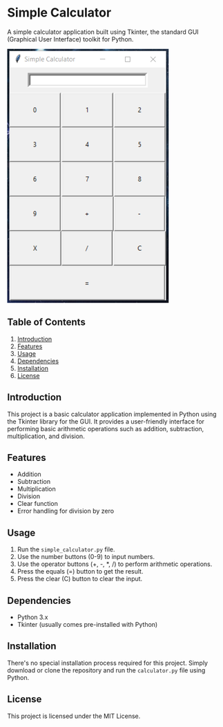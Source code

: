 # Simple Calculator

A simple calculator application built using Tkinter, the standard GUI (Graphical User Interface) toolkit for Python.

<img src="./simple_calculator.PNG" alt=Calculator GUI>

## Table of Contents

1. [Introduction](#introduction)
2. [Features](#features)
3. [Usage](#usage)
4. [Dependencies](#dependencies)
5. [Installation](#installation)
6. [License](#license)

## Introduction

This project is a basic calculator application implemented in Python using the Tkinter library for the GUI. It provides a user-friendly interface for performing basic arithmetic operations such as addition, subtraction, multiplication, and division.

## Features

- Addition
- Subtraction
- Multiplication
- Division
- Clear function
- Error handling for division by zero

## Usage

1. Run the `simple_calculator.py` file.
2. Use the number buttons (0-9) to input numbers.
3. Use the operator buttons (+, -, *, /) to perform arithmetic operations.
4. Press the equals (=) button to get the result.
5. Press the clear (C) button to clear the input.

## Dependencies

- Python 3.x
- Tkinter (usually comes pre-installed with Python)

## Installation

There's no special installation process required for this project. Simply download or clone the repository and run the `calculator.py` file using Python.

## License

This project is licensed under the MIT License.
